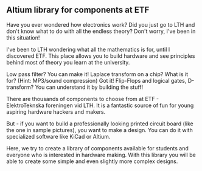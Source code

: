 Altium library for components at ETF
------------------------------------

Have you ever wondered how electronics work? Did you just go to LTH and don't know what to do with all the endless theory? Don't worry, I've been in this situation!

I've been to LTH wondering what all the mathematics is for, until I discovered ETF. This place allows you to build hardware and see principles behind most of theory you learn at the university.

Low pass filter? You can make it!
Laplace transform on a chip? What is it for? (Hint: MP3/sound compression) Got it!
Flip-Flops and logical gates, D-transform? You can understand it by building the stuff!

There are thousands of components to choose from at ETF - ElektroTeknska foreningen vid LTH. It is a fantastic source of fun for young aspiring hardware hackers and makers.

But - if you want to build a professionally looking printed circuit board (like the one in sample pictures), you want to make a design. You can do it with specialized software like KiCad or Altium.

Here, we try to create a library of components available for students and everyone who is interested in hardware making. With this library you will be able to create some simple and even slightly more complex designs.
